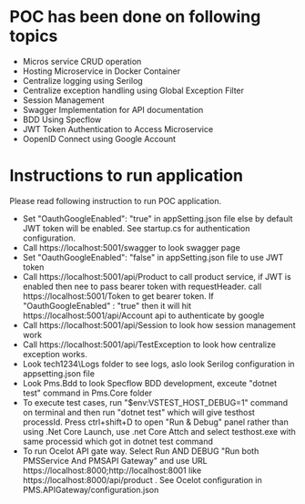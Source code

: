 # POC has been done on following topics
* Micros service CRUD operation
* Hosting Microservice in Docker Container
* Centralize logging using Serilog
* Centralize exception handling using Global Exception Filter
* Session Management
* Swagger Implementation for API documentation 
* BDD Using Specflow
* JWT Token Authentication to Access Microservice
* OopenID Connect using Google Account

# Instructions to run application
Please read following instruction to run POC application.
* Set "OauthGoogleEnabled": "true" in appSetting.json file else by default JWT token
  will be enabled. See startup.cs for authentication configuration.
* Call https://localhost:5001/swagger to look swagger page
* Set "OauthGoogleEnabled": "false" in appSetting.json file to use JWT token
* Call https://localhost:5001/api/Product to call product service, if JWT is enabled then nee to pass
  bearer token with requestHeader. call https://localhost:5001/Token to get bearer token. If "OauthGoogleEnabled" : "true"
  then it will hit https://localhost:5001/api/Account api to authenticate by google
* Call https://localhost:5001/api/Session to look how session management work
* Call https://localhost:5001/api/TestException to look how centralize exception works.
* Look tech1234\Logs folder to see logs, aslo look Serilog configuration in appsetting.json file
* Look Pms.Bdd to look Specflow BDD development, exceute "dotnet test" command in Pms.Core folder
* To execute test cases, run "$env:VSTEST_HOST_DEBUG=1" command on terminal and then run "dotnet test"
  which will give testhost processId. Press ctrl+shift+D to open "Run & Debug"  panel rather than 
  using .Net Core Launch, use .net Core Attch and select testhost.exe with same processid which got
  in dotnet test command
* To run Ocelot API gate way. Select Run AND DEBUG "Run both PMSService And PMSAPI Gateway" and use URL https://localhost:8000;http://localhost:8001 like https://localhost:8000/api/product . See Ocelot configuration in PMS.APIGateway/configuration.json


